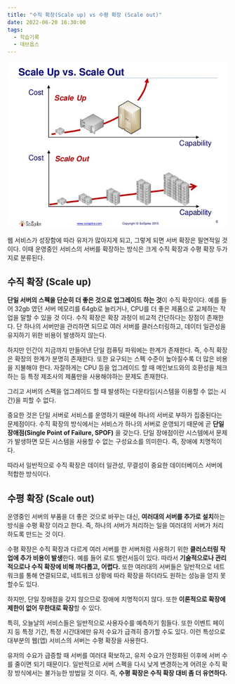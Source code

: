 ```yaml
---
title: "수직 확장(Scale up) vs 수평 확장 (Scale out)"
date: 2022-06-20 16:30:00
tags:
  - 학습기록
  - 데브옵스
---
```


![](./scale-up-scale-out.png)

웹 서비스가 성장함에 따라 유저가 많아지게 되고, 그렇게 되면 서버 확장은 필연적일 것 이다. 이때 운영중인 서비스의 서버를 확장하는 방식은 크게 수직 확장과 수평 확장 두가지로 분류된다.

## 수직 확장 (Scale up)

**단일 서버의 스펙을 단순히 더 좋은 것으로 업그레이드 하는 것**이 수직 확장이다. 예를 들어 32gb 였던 서버 메모리를 64gb로 늘리거나, CPU를 더 좋은 제품으로 교체하는 작업을 말할 수 있을 것 이다. 수직 확장은 확장 과정이 비교적 간단하다는 장점이 존재한다. 단 하나의 서버만을 관리하면 되므로 여러 서버를 클러스터링하고, 데이터 일관성을 유지하기 위한 비용이 발생하지 않는다.

하지만 인간이 지금까지 만들어낸 단일 컴퓨팅 파워에는 한계가 존재한다. 즉, 수직 확장은 확장의 한계가 분명히 존재한다. 또한 요구되는 스펙 수준이 높아질수록 더 많은 비용을 지불해야 한다. 자잘하게는 CPU 등을 업그레이드 할 때 메인보드와의 호환성을 체크하는 등 특정 제조사의 제품만을 사용해야하는 문제도 존재한다.

그리고 서버의 스펙을 업그레이드 할 때 발생하는 다운타임(시스템을 이용할 수 없는 시간)을 피할 수 없다.

중요한 것은 단일 서버로 서비스를 운영하기 때문에 하나의 서버로 부하가 집중된다는 문제점이다. 수직 확장의 방식에서는 서비스가 하나의 서버로 운영되기 때문에 곧 **단일 장애점(Single Point of Failure, SPOF)** 을 갖는다. 단일 장애점이란 시스템에서 문제가 발생하면 모든 시스템을 사용할 수 없는 구성요소를 의미한다. 즉, 장애에 치명적이다.

따라서 일반적으로 수직 확장은 데이터 일관성, 무결성이 중요한 데이터베이스 서버에 적합한 방식이다.

## 수평 확장 (Scale out)

운영중인 서버의 부품을 더 좋은 것으로 바꾸는 대신, **여러대의 서버를 추가로 설치**하는 방식을 수평 확장 이라고 한다. 즉, 하나의 서버가 처리하는 일을 여러대의 서버가 처리하도록 만드는 것 이다.

수평 확장은 수직 확장과 다르게 여러 서버를 한 서버처럼 사용하기 위한 **클러스터링 작업에 추가 비용이 발생**한다. 예를 들어 로드 밸런서등이 있다. 따라서 **기술적으로나 관리적으로나 수직 확장에 비해 까다롭고, 어렵다.** 또한 여러대의 서버들은 일반적으로 네트워크를 통해 연결되므로, 네트워크 상황에 따라 확장을 하더라도 원하는 성능을 얻지 못 할수도 있다.

하지만, 단일 장애점을 갖지 않으므로 장애에 치명적이지 않다. 또한 **이론적으로 확장에 제한이 없어 무한대로 확장**할 수 있다.

특히, 오늘날의 서비스들은 일반적으로 사용자수를 예측하기 힘들다. 또한 이벤트 페이지 등 특정 기간, 특정 시간대에만 유저 수요가 급격히 증가할 수도 있다. 이런 특성으로 대부분의 웹(앱) 서비스의 서버는 수평 확장을 사용한다.

유저의 수요가 급증할 때 서버를 여러대 확보하고, 유저 수요가 안정화된 이후에 서버 수를 줄이면 되기 때문이다. 일반적으로 서버 스펙을 다시 낮게 변경하는게 어려운 수직 확장 방식에서는 불가능한 방법일 것 이다. 즉, **수평 확장은 수직 확장 대비 좀 더 유연하다.**
